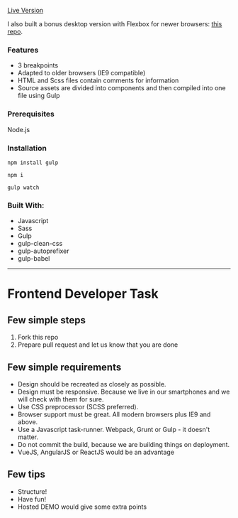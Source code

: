 [Live Version](https://martynas-hostinger.000webhostapp.com)

I also built a bonus desktop version with Flexbox for newer browsers: [this repo](https://github.com/mgalkus/task-frontend-flexbox).

### Features
- 3 breakpoints
- Adapted to older browsers (IE9 compatible)
- HTML and Scss files contain comments for information
- Source assets are divided into components and then compiled into one file using Gulp

### Prerequisites
Node.js

### Installation
```
npm install gulp
```

```
npm i 
```

```
gulp watch
```
### Built With:
- Javascript
- Sass
- Gulp
- gulp-clean-css
- gulp-autoprefixer
- gulp-babel

----

# Frontend Developer Task

## Few simple steps

1. Fork this repo
2. Prepare pull request and let us know that you are done

## Few simple requirements

- Design should be recreated as closely as possible.
- Design must be responsive. Because we live in our smartphones and we will check with them for sure.
- Use CSS preprocessor (SCSS preferred).
- Browser support must be great. All modern browsers plus IE9 and above.
- Use a Javascript task-runner. Webpack, Grunt or Gulp - it doesn't matter.
- Do not commit the build, because we are building things on deployment.
- VueJS, AngularJS or ReactJS would be an advantage

## Few tips

- Structure!
- Have fun!
- Hosted DEMO would give some extra points

